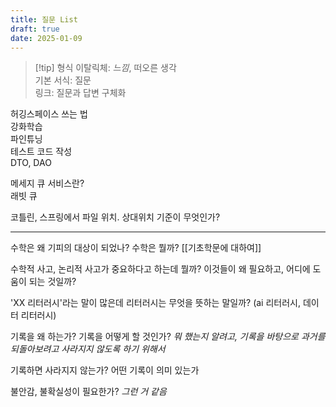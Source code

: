 ```yaml
---
title: 질문 List
draft: true
date: 2025-01-09
---
```

> [!tip] 형식
> 이탈릭체: *느낌*, 떠오른 생각  
> 기본 서식: 질문  
> 링크: 질문과 답변 구체화

허깅스페이스 쓰는 법  
강화학습  
파인튜닝  
테스트 코드 작성  
DTO, DAO  

메세지 큐 서비스란?  
래빗 큐  

코틀린, 스프링에서 파일 위치. 상대위치 기준이 무엇인가?

---

수학은 왜 기피의 대상이 되었나?
수학은 뭘까?
[[기초학문에 대하여]]

수학적 사고, 논리적 사고가 중요하다고 하는데 뭘까?
이것들이 왜 필요하고, 어디에 도움이 되는 것일까?

'XX 리터러시'라는 말이 많은데 리터러시는 무엇을 뜻하는 말일까?
(ai 리터러시, 데이터 리터러시)


기록을 왜 하는가?
기록을 어떻게 할 것인가?
*뭐 했는지 알려고, 기록을 바탕으로 과거를 되돌아보려고*
*사라지지 않도록 하기 위해서*

기록하면 사라지지 않는가?
어떤 기록이 의미 있는가



불안감, 불확실성이 필요한가?
*그런 거 같음*


